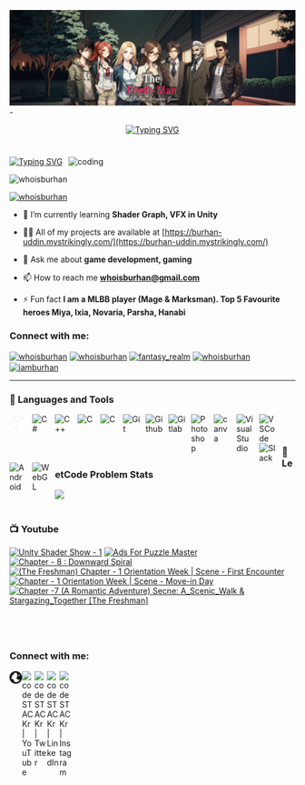 ![logo](https://github.com/whoisburhan/whoisburhan/blob/main/FRESH-MAN.png)
-<p align="center">[![Typing SVG](https://readme-typing-svg.demolab.com?font=Anton&size=30&pause=1000&color=F20047&center=true&vCenter=true&random=false&height=35&lines=Game+Developer;Game+Programmer;Shader+Artist;An+Alien+From+Mars;Anime+Freak;Moronic+Gamer;Software+Engineer)](https://git.io/typing-svg)</p>

#

<!--- <h1 align="center">Hi 👋, I'm BURHAN</h1> -->
<img align="right" alt="coding" width="400" src="https://media.tenor.com/yz5C6S2X7c4AAAAC/alien-aliens.gif">
<a href="https://git.io/typing-svg"><img src="https://readme-typing-svg.demolab.com?font=Anton&pause=1000&color=F70C64&vCenter=true&random=false&width=435&lines=A+Moronic+Game+Developer;A+Moronic+Programmer;Shader+Artist;Crazy+Anime+Lover;A+Moronic+Gamer;Software+Engineer;Alien+From+Mars++%F0%9F%91%BD" alt="Typing SVG" /></a>
<p align="left"> <img src="https://komarev.com/ghpvc/?username=whoisburhan&label=Profile%20views&color=0e75b6&style=flat" alt="whoisburhan" /></p> 




<p align=""> <a href="https://twitter.com/whoisburhan" target="blank"><img src="https://img.shields.io/twitter/follow/whoisburhan?logo=twitter&style=for-the-badge" alt="whoisburhan" /></a> </p>


- 🌱 I’m currently learning **Shader Graph, VFX in Unity**

- 👨‍💻 All of my projects are available at [https://burhan-uddin.mystrikingly.com/](https://burhan-uddin.mystrikingly.com/)

- 💬 Ask me about **game development, gaming**

- 📫 How to reach me **whoisburhan@gmail.com**

- ⚡ Fun fact **I am a MLBB player (Mage & Marksman). Top 5 Favourite heroes Miya, Ixia, Novaria, Parsha, Hanabi**

<h3 align="left">Connect with me:</h3>
<p align="left">
<a href="https://twitter.com/whoisburhan" target="blank"><img align="center" src="https://raw.githubusercontent.com/rahuldkjain/github-profile-readme-generator/master/src/images/icons/Social/twitter.svg" alt="whoisburhan" height="30" width="40" /></a>
<a href="https://linkedin.com/in/whoisburhan" target="blank"><img align="center" src="https://raw.githubusercontent.com/rahuldkjain/github-profile-readme-generator/master/src/images/icons/Social/linked-in-alt.svg" alt="whoisburhan" height="30" width="40" /></a>
<a href="https://www.youtube.com/c/fantasy_realm" target="blank"><img align="center" src="https://raw.githubusercontent.com/rahuldkjain/github-profile-readme-generator/master/src/images/icons/Social/youtube.svg" alt="fantasy_realm" height="30" width="40" /></a>
<a href="https://www.leetcode.com/whoisburhan" target="blank"><img align="center" src="https://raw.githubusercontent.com/rahuldkjain/github-profile-readme-generator/master/src/images/icons/Social/leet-code.svg" alt="whoisburhan" height="30" width="40" /></a>
<a href="https://discord.gg/iamburhan" target="blank"><img align="center" src="https://raw.githubusercontent.com/rahuldkjain/github-profile-readme-generator/master/src/images/icons/Social/discord.svg" alt="iamburhan" height="30" width="40" /></a>
</p>

---

### 🧰 Languages and Tools

<img align="left" alt="Unity" width="30px" style="padding-right:10px;" src="Unity_White.svg" src-dark="Unity_Black.svg"/>
<img align="left" alt="C#" width="30px" style="padding-right:10px;"  src="https://cdn.jsdelivr.net/gh/devicons/devicon/icons/csharp/csharp-original.svg" />
<img align="left" alt="C++" width="30px" style="padding-right:10px;" src="https://cdn.jsdelivr.net/gh/devicons/devicon/icons/cplusplus/cplusplus-original.svg" />
<img align="left" alt="C" width="30px" style="padding-right:10px;" src="https://cdn.jsdelivr.net/gh/devicons/devicon/icons/c/c-original.svg" />
<img align="left" alt="C" width="30px" style="padding-right:10px;" src="https://cdn.jsdelivr.net/gh/devicons/devicon/icons/python/python-original-wordmark.svg" />
<img align="left" alt="Git" width="30px" style="padding-right:10px;" src="https://cdn.jsdelivr.net/gh/devicons/devicon/icons/git/git-plain-wordmark.svg" />
<img align="left" alt="Github" width="30px" style="padding-right:10px;" src="https://cdn.jsdelivr.net/gh/devicons/devicon/icons/github/github-original-wordmark.svg" />
<img align="left" alt="Gitlab" width="30px" style="padding-right:10px;" src="https://cdn.jsdelivr.net/gh/devicons/devicon/icons/gitlab/gitlab-original-wordmark.svg" />
<img align="left" alt="Photoshop" width="30px" style="padding-right:10px;" src="https://cdn.jsdelivr.net/gh/devicons/devicon/icons/photoshop/photoshop-plain.svg" />
<img align="left" alt="canva" width="30px" style="padding-right:10px;" src="https://cdn.jsdelivr.net/gh/devicons/devicon/icons/canva/canva-original.svg" />
<img align="left" alt="VisualStudio" width="30px" style="padding-right:10px;" src="https://cdn.jsdelivr.net/gh/devicons/devicon/icons/visualstudio/visualstudio-plain.svg" />
<img align="left" alt="VSCode" width="30px" style="padding-right:10px;" src="https://cdn.jsdelivr.net/gh/devicons/devicon/icons/vscode/vscode-original.svg" />
<img align="left" alt="Slack" width="30px" style="padding-right:10px;" src="https://cdn.jsdelivr.net/gh/devicons/devicon/icons/slack/slack-original.svg" />
<img align="left" alt="Android" width="30px" style="padding-right:10px;" src="https://cdn.jsdelivr.net/gh/devicons/devicon/icons/android/android-original.svg" />
<img align="left" alt="WebGL" width="30px" style="padding-right:10px;" src="https://cdn.jsdelivr.net/gh/devicons/devicon/icons/html5/html5-original.svg" />
</br>

#

### 🧠 LeetCode Problem Stats

![](https://leetcard.jacoblin.cool/whoisburhan?ext=activity&theme=dark&animation=false) 

#

### 📺 Youtube

<!-- BEGIN YOUTUBE-CARDS -->
[![Unity Shader Show - 1](https://ytcards.demolab.com/?id=EUmzWWx0FC8&title=Unity+Shader+Show+-+1&lang=en&timestamp=1697889933&background_color=%230d1117&title_color=%23ffffff&stats_color=%23dedede&max_title_lines=1&width=250&border_radius=5 "Unity Shader Show - 1")](https://www.youtube.com/watch?v=EUmzWWx0FC8)
[![Ads For Puzzle Master](https://ytcards.demolab.com/?id=kg5nx5Ybkzc&title=Ads+For+Puzzle+Master&lang=en&timestamp=1692973331&background_color=%230d1117&title_color=%23ffffff&stats_color=%23dedede&max_title_lines=1&width=250&border_radius=5 "Ads For Puzzle Master")](https://www.youtube.com/watch?v=kg5nx5Ybkzc)
[![Chapter - 8 : Downward Spiral](https://ytcards.demolab.com/?id=-vQFARvu8_4&title=Chapter+-+8+%3A+Downward+Spiral&lang=en&timestamp=1685568184&background_color=%230d1117&title_color=%23ffffff&stats_color=%23dedede&max_title_lines=1&width=250&border_radius=5 "Chapter - 8 : Downward Spiral")](https://www.youtube.com/watch?v=-vQFARvu8_4)
[![(The Freshman) Chapter  - 1 Orientation  Week | Scene - First Encounter](https://ytcards.demolab.com/?id=P6THJuQoiN0&title=%28The+Freshman%29+Chapter++-+1+Orientation++Week+%7C+Scene+-+First+Encounter&lang=en&timestamp=1682941997&background_color=%230d1117&title_color=%23ffffff&stats_color=%23dedede&max_title_lines=1&width=250&border_radius=5 "(The Freshman) Chapter  - 1 Orientation  Week | Scene - First Encounter")](https://www.youtube.com/watch?v=P6THJuQoiN0)
[![Chapter  - 1 Orientation  Week | Scene - Move-in Day](https://ytcards.demolab.com/?id=EGItj5-PB04&title=Chapter++-+1+Orientation++Week+%7C+Scene+-+Move-in+Day&lang=en&timestamp=1682817389&background_color=%230d1117&title_color=%23ffffff&stats_color=%23dedede&max_title_lines=1&width=250&border_radius=5 "Chapter  - 1 Orientation  Week | Scene - Move-in Day")](https://www.youtube.com/watch?v=EGItj5-PB04)
[![Chapter -7 (A Romantic Adventure)  Secne: A_Scenic_Walk & Stargazing_Together [The Freshman]](https://ytcards.demolab.com/?id=-9QbyutZ_94&title=Chapter+-7+%28A+Romantic+Adventure%29++Secne%3A+A_Scenic_Walk+%26+Stargazing_Together+%5BThe+Freshman%5D&lang=en&timestamp=1681574189&background_color=%230d1117&title_color=%23ffffff&stats_color=%23dedede&max_title_lines=1&width=250&border_radius=5 "Chapter -7 (A Romantic Adventure)  Secne: A_Scenic_Walk & Stargazing_Together [The Freshman]")](https://www.youtube.com/watch?v=-9QbyutZ_94)
<!-- END YOUTUBE-CARDS -->


<!-- [![GitHub Streak](https://streak-stats.demolab.com/?user=whoisburhan&theme=dark)](https://git.io/streak-stats) -->

<!-- [![Top Langs](https://github-readme-stats.vercel.app/api/top-langs/?username=whoisburhan&layout=compact&theme=dark)](https://github.com/anuraghazra/github-readme-stats) -->

#


<!-- ![Anurag's GitHub stats](https://github-readme-stats.vercel.app/api?username=whoisburhan&show_icons=true&theme=dark) -->


#





</br>




### Connect with me:

[<img align="left" alt="codeSTACKr.com" width="22px" src="https://raw.githubusercontent.com/iconic/open-iconic/master/svg/globe.svg" />][website]
[<img align="left" alt="codeSTACKr | YouTube" width="22px" src="https://cdn.jsdelivr.net/npm/simple-icons@v3/icons/youtube.svg" />][youtube]
[<img align="left" alt="codeSTACKr | Twitter" width="22px" src="https://cdn.jsdelivr.net/npm/simple-icons@v3/icons/twitter.svg" />][Twitter]
[<img align="left" alt="codeSTACKr | LinkedIn" width="22px" src="https://cdn.jsdelivr.net/npm/simple-icons@v3/icons/linkedin.svg" />][linkedin]
[<img align="left" alt="codeSTACKr | Instagram" width="22px" src="https://cdn.jsdelivr.net/npm/simple-icons@v3/icons/instagram.svg" />][instagram]


[website]: https://burhan-uddin.mystrikingly.com
[Twitter]: https://twitter.com/whoisburhan
[youtube]: https://www.youtube.com/channel/UC1sdbmziSR3Abluba5bfQww
[instagram]: https://instagram.com/whoisburhan
[linkedin]: https://www.linkedin.com/in/burhan-uddin-258420148/

